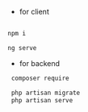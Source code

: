 - for client

```bash

npm i 

ng serve

```


- for backend 

```bash
 composer require

 php artisan migrate
 php artisan serve

```